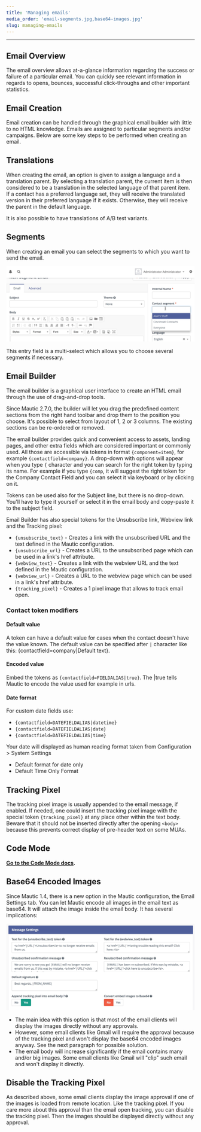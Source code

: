 ```yaml
---
title: 'Managing emails'
media_order: 'email-segments.jpg,base64-images.jpg'
slug: managing-emails
---
```


---------------------
## Email Overview

The email overview allows at-a-glance information regarding the success or failure of a particular email. You can quickly see relevant information in regards to opens, bounces, successful click-throughs and other important statistics.

## Email Creation

Email creation can be handled through the graphical email builder with little to no HTML knowledge. Emails are assigned to particular segments and/or campaigns. Below are some key steps to be performed when creating an email.

## Translations

When creating the email, an option is given to assign a language and a translation parent. By selecting a translation parent, the current item is then considered to be a translation in the selected language of that parent item. If a contact has a preferred language set, they will receive the translated version in their preferred language if it exists. Otherwise, they will receive the parent in the default language. 

It is also possible to have translations of A/B test variants.

## Segments

When creating an email you can select the segments to which you want to send the email.

![](email-segments.jpg)

This entry field is a multi-select which allows you to choose several segments if necessary.

## Email Builder

The email builder is a graphical user interface to create an HTML email through the use of drag-and-drop tools. 

Since Mautic 2.7.0, the builder will let you drag the predefined content sections from the right hand toolbar and drop them to the position you choose. It's possible to select from layout of 1, 2 or 3 columns. The existing sections can be re-ordered or removed.

The email builder provides quick and convenient access to assets, landing pages, and other extra fields which are considered important or commonly used. All those are accessible via tokens in format `{component=item}`, for example `{contactfield=company}`. A drop-down with options will appear when you type `{` character and you can search for the right token by typing its name. For example if you type `{comp`, it will suggest the right token for the Company Contact Field and you can select it via keyboard or by clicking on it.

Tokens can be used also for the Subject line, but there is no drop-down. You'll have to type it yourself or select it in the email body and copy-paste it to the subject field.

Email Builder has also special tokens for the Unsubscribe link, Webview link and the Tracking pixel:
- `{unsubscribe_text}` - Creates a link with the unsubscribed URL and the text defined in the Mautic configuration.
- `{unsubscribe_url}` - Creates a URL to the unsubscribed page which can be used in a link's href attribute.
- `{webview_text}` - Creates a link with the webview URL and the text defined in the Mautic configuration.
- `{webview_url}` - Creates a URL to the webview page which can be used in a link's href attribute.
- `{tracking_pixel}` - Creates a 1 pixel image that allows to track email open.


### Contact token modifiers

#### Default value

A token can have a default value for cases when the contact doesn't have the value known. The default value can be specified after `|` character like this: {contactfield=company|Default text}.

#### Encoded value

Embed the tokens as `{contactfield=FIELDALIAS|true}`. The |true tells Mautic to encode the value used for example in urls.

#### Date format

For custom date fields use:

- `{contactfield=DATEFIELDALIAS|datetime}`
- `{contactfield=DATEFIELDALIAS|date}`
- `{contactfield=DATEFIELDALIAS|time}`

Your date will displayed as human reading format taken from  Configuration > System Settings

- Default format for date only  
- Default Time Only Format 

## Tracking Pixel

The tracking pixel image is usually appended to the email message, if enabled. If needed, one could insert the tracking pixel image with the special token `{tracking_pixel}` at any place other within the text body. Beware that it should not be inserted directly after the opening `<body>` because this prevents correct display of pre-header text on some MUAs.

## Code Mode

**[Go to the Code Mode docs]().**

## Base64 Encoded Images

Since Mautic 1.4, there is a new option in the Mautic configuration, the Email Settings tab. You can let Mautic encode all images in the email text as base64. It will attach the image inside the email body. It has several implications:

![](base64-images.jpg)

- The main idea with this option is that most of the email clients will display the images directly without any approvals.
- However, some email clients like Gmail will require the approval because of the tracking pixel and won't display the base64 encoded images anyway. See the next paragraph for possible solution.
- The email body will increase significantly if the email contains many and/or big images. Some email clients like Gmail will "clip" such email and won't display it directly.

## Disable the Tracking Pixel

As described above, some email clients display the image approval if one of the images is loaded from remote location. Like the tracking pixel. If you care more about this approval than the email open tracking, you can disable the tracking pixel. Then the images should be displayed directly without any approval.
